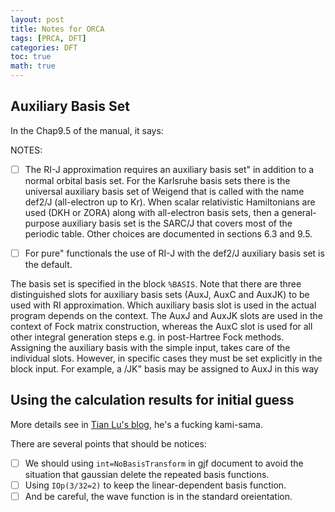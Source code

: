 ```yaml
---
layout: post
title: Notes for ORCA
tags: [PRCA, DFT]
categories: DFT
toc: true
math: true
---
```


## Auxiliary Basis Set

In the Chap9.5 of the manual, it says:

NOTES:
 - [ ] The RI-J approximation requires an auxiliary basis set" in addition to a normal orbital basis set. For the Karlsruhe basis sets there is the universal auxiliary basis set of Weigend that is called with the name def2/J (all-electron up to Kr). When scalar relativistic Hamiltonians are used (DKH or ZORA) along with all-electron basis sets, then a general-purpose auxiliary basis set is the SARC/J that covers most of the periodic table. Other choices are documented in sections 6.3 and 9.5.

 - [ ] For pure" functionals the use of RI-J with the def2/J auxiliary basis set is the default.


The basis set is specified in the block `%BASIS`. Note that there are three distinguished slots for auxiliary basis sets (AuxJ, AuxC and AuxJK) to be used with RI approximation. Which auxiliary basis slot is used in the actual program depends on the context. The AuxJ and AuxJK slots are used in the context of Fock matrix construction, whereas the AuxC slot is used for all other integral generation steps e.g. in post-Hartree Fock methods. Assigning the auxiliary basis with the simple input, takes care of the individual slots. However, in specific cases they must be set explicitly in the block input. For example, a /JK" basis may be assigned to AuxJ in this way

## Using the calculation results for initial guess

More details see in [Tian Lu's blog](http://sobereva.com/517), he's a fucking kami-sama.

There are several points that should be notices:

- [ ] We should using `int=NoBasisTransform` in gjf document to avoid the situation that gaussian delete the  repeated basis functions.
- [ ] Using `IOp(3/32=2)` to keep the linear-dependent basis function.
- [ ] And be careful, the wave function is in the standard oreientation.